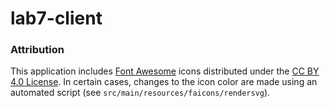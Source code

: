 # lab7-client

### Attribution

This application includes [Font Awesome](https://fontawesome.com) icons
distributed under the [CC BY 4.0 License](https://creativecommons.org/licenses/by/4.0/).
In certain cases, changes to the icon color are made using an automated
script (see `src/main/resources/faicons/rendersvg`).
